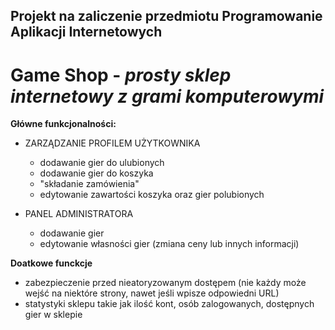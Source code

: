 ## Projekt na zaliczenie przedmiotu Programowanie Aplikacji Internetowych

# Game Shop - _prosty sklep internetowy z grami komputerowymi_

**Główne funkcjonalności:**

- ZARZĄDZANIE PROFILEM UŻYTKOWNIKA

  - dodawanie gier do ulubionych
  - dodawanie gier do koszyka
  - "składanie zamówienia"
  - edytowanie zawartości koszyka oraz gier polubionych

- PANEL ADMINISTRATORA

  - dodawanie gier
  - edytowanie własności gier (zmiana ceny lub innych informacji)

**Doatkowe funckcje**

- zabezpieczenie przed nieatoryzowanym dostępem (nie każdy może wejść na niektóre strony, nawet jeśli wpisze odpowiedni URL)
- statystyki sklepu takie jak ilość kont, osób zalogowanych, dostępnych gier w sklepie
